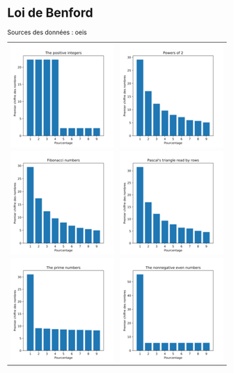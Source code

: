 # Loi de Benford

Sources des données : <a hreaf=https://oeis.org/>oeis</a>

<table style="border:none;">
  <tr>
    <td style="border:none;">
      <img width="100%" height="100%" src="./plots/The positive integers.svg">
    </td>
    <td style="border:none;">
      <img width="100%" height="100%" src="./plots/Powers of 2.svg">
    </td>
  </tr>
  <tr>
    <td style="border:none;">
      <img width="100%" height="100%" src="./plots/Fibonacci numbers.svg">
    </td>
    <td style="border:none;">
      <img width="100%" height="100%" src="./plots/Pascal's triangle read by rows.svg">
    </td>
  </tr>
  <tr>
    <td style="border:none;">
      <img width="100%" height="100%" src="./plots/The prime numbers.svg">
    </td>
    <td style="border:none;">
      <img width="100%" height="100%" src="./plots/The nonnegative even numbers.svg">
    </td>
  </tr>
</table>